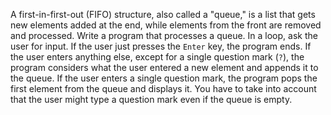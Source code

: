 A first-in-first-out (FIFO) structure, also called
a "queue," is a list that gets new elements added at the end, while
elements from the front are removed and processed. Write a program that
processes a queue. In a loop, ask the user for input. If the user just
presses the `Enter` key, the program ends. If the user enters anything
else, except for a single question mark (`?`), the program considers
what the user entered a new element and appends it to the queue. If the
user enters a single question mark, the program pops the first element
from the queue and displays it. You have to take into account that the
user might type a question mark even if the queue is empty.

